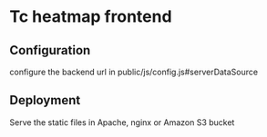 # Tc heatmap frontend

## Configuration

configure the backend url in public/js/config.js#serverDataSource

## Deployment

Serve the static files in Apache, nginx or Amazon S3 bucket